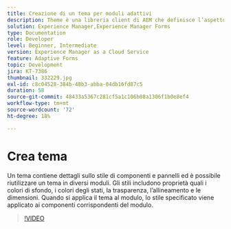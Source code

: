 ```yaml
---
title: Creazione di un tema per moduli adattivi
description: Theme è una libreria client di AEM che definisce l’aspetto del modulo adattivo.
solution: Experience Manager,Experience Manager Forms
type: Documentation
role: Developer
level: Beginner, Intermediate
version: Experience Manager as a Cloud Service
feature: Adaptive Forms
topic: Development
jira: KT-7386
thumbnail: 332229.jpg
exl-id: c8c04528-384b-48b3-abba-04db16fd87c5
duration: 58
source-git-commit: 48433a5367c281cf5a1c106b08a1306f1b0e8ef4
workflow-type: tm+mt
source-wordcount: '72'
ht-degree: 18%

---
```


# Crea tema

Un tema contiene dettagli sullo stile di componenti e pannelli ed è possibile riutilizzare un tema in diversi moduli. Gli stili includono proprietà quali i colori di sfondo, i colori degli stati, la trasparenza, l’allineamento e le dimensioni. Quando si applica il tema al modulo, lo stile specificato viene applicato ai componenti corrispondenti del modulo.

>[!VIDEO](https://video.tv.adobe.com/v/3424885?quality=12&learn=on&captions=ita)
